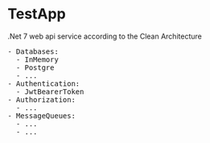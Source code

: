 # TestApp
<p>.Net 7 web api service according to the Clean Architecture
<pre>- Databases:
  - InMemory
  - Postgre
  - ...
- Authentication:
  - JwtBearerToken
- Authorization:
  - ...
- MessageQueues:
  - ...
  - ...</pre>
